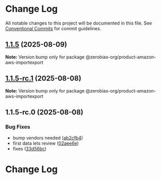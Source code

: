 # Change Log

All notable changes to this project will be documented in this file.
See [Conventional Commits](https://conventionalcommits.org) for commit guidelines.

## [1.1.5](https://github.com/zerobias-org/product/compare/@zerobias-org/product-amazon-aws-importexport@1.1.5-rc.1...@zerobias-org/product-amazon-aws-importexport@1.1.5) (2025-08-09)

**Note:** Version bump only for package @zerobias-org/product-amazon-aws-importexport





## [1.1.5-rc.1](https://github.com/zerobias-org/product/compare/@zerobias-org/product-amazon-aws-importexport@1.1.5-rc.0...@zerobias-org/product-amazon-aws-importexport@1.1.5-rc.1) (2025-08-08)

**Note:** Version bump only for package @zerobias-org/product-amazon-aws-importexport





## 1.1.5-rc.0 (2025-08-08)


### Bug Fixes

* bump vendors needed ([ab2cfb4](https://github.com/zerobias-org/product/commit/ab2cfb4a9cf2e3008e08b068f98011fec096c932))
* first data lets review ([02aee6e](https://github.com/zerobias-org/product/commit/02aee6e8c4f11675de7c63a00f4c8254a67a4dd7))
* fixes ([33d56bc](https://github.com/zerobias-org/product/commit/33d56bcaedf3fa5e3939a33c0fb57eda53539d05))





# Change Log
